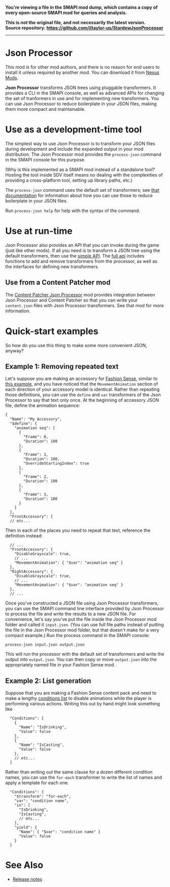 **You're viewing a file in the SMAPI mod dump, which contains a copy of every open-source SMAPI mod
for queries and analysis.**

**This is _not_ the original file, and not necessarily the latest version.**  
**Source repository: https://github.com/jltaylor-us/StardewJsonProcessor**

----

# Json Processor

This mod is for other mod authors, and there is no reason for end users to install it unless
required by another mod.  You can download it from [Nexus Mods](https://www.nexusmods.com/stardewvalley/mods/13183).

**Json Processor** transforms JSON trees using pluggable transformers.  It provides a CLI in the
SMAPI console, as well as advanced APIs for changing the set of tranformers in use and for implementing
new transformers.  You can use Json Processor to reduce boilerplate in your JSON files, making them
more compact and maintainable.

# Use as a development-time tool

The simplest way to use Json Processor is to transform your JSON files during development and
include the expanded output in your mod distribution.  The Json Processor mod provides the
`process-json` command in the SMAPI console for this purpose.

(Why is this implemented as a SMAPI mod instead of a standalone tool?  Hosting the tool inside SDV
itself means no dealing with the complexities of providing a cross-platform tool, setting up library
paths, etc.)

The `process-json` command uses the default set of transformers; see [that
documentation](default-transformers.md) for information about how you can use those to reduce
boilerplate in your JSON files.

Run `process-json help` for help with the syntax of the command.

# Use at run-time

Json Processor also provides an API that you can invoke during the game (just like other mods).  If
all you need is to transform a JSON tree using the default transformers, then use the [simple
API](../IJsonProcessorSimpleAPI.cs).  The [full api](../IJsonProcessorAPI.cs) includes functions to add
and remove transformers from the processor, as well as the interfaces for defining new transformers.

## Use from a Content Patcher mod

The [Content Patcher Json Processor](../../ContentPatcherJsonProcessor/) mod provides integration
between Json Processor and Content Patcher so that you can write your `content.json` files with Json
Processor transformers.  See that mod for more information.

# Quick-start examples

So how do you use this thing to make some more convenient JSON, anyway?

## Example 1:  Removing repeated text

Let's suppose you are making an accessory for [Fashion
Sense](https://github.com/Floogen/FashionSense), similar to [this
example](https://github.com/Floogen/FashionSense/wiki/Accessory-Model-Properties#all-four-accessory-models-example),
and you have noticed that the `MovementAnimation` section of each direction of your accessory model
is identical.  Rather than repeating those definitions, you can use the `define` and `var`
transformers of the Json Processor to say that text only once.  At the beginning of accessory JSON
file, define the animation sequence:

```jsonc
{
  "Name": "My Accessory",
  "$define": {
    "animation seq": [
      {
        "Frame": 0,
        "Duration": 100
      },
      {
        "Frame": 1,
        "Duration": 100,
        "OverrideStartingIndex": true
      },
      {
        "Frame": 2,
        "Duration": 100
      },
      {
        "Frame": 3,
        "Duration": 100
      }
    ]
  },
  "FrontAccessory": {
  // etc...
```

Then in each of the places you need to repeat that text, reference the definition instead:

```jsonc
  // ...
  "FrontAccessory": {
    "DisableGrayscale": true,
    // ...
    "MovementAnimation": { "$var": "animation seq" }
  },
  "RightAccessory": {
    "DisableGrayscale": true,
    // ...
    "MovementAnimation": { "$var": "animation seq" }
  },
  // ...
```

Once you've constructed a JSON file using Json Processor transformers, you can use the SMAPI command
line interface provided by Json Processor to process the file and write the results to a new JSON
file.  For convenience, let's say you've put the file inside the Json Processor mod folder and
called it `input.json`.  (You can use full file paths instead of putting the file in the Json
Processor mod folder, but that doesn't make for a very compact example.)  Run the process command in
the SMAPI console:

```
process-json input.json output.json
```

This will run the processor with the default set of transformers and write the output into
`output.json`.  You can then copy or move `output.json` into the appropriately named file in your
Fashion Sense mod.

## Example 2: List generation

Suppose that you are making a Fashion Sense content pack and need to make a lengthy
[conditions list](https://github.com/Floogen/FashionSense/wiki/Conditions-Properties) to disable
animations while the player is performing various actions.  Writing this out by hand might look
something like

```jsonc
  "Conditions": [
    {
      "Name": "IsDrinking",
      "Value": false
    },
    {
      "Name": "IsCasting",
      "Value": false
    },
    // etc...
  ]
```

Rather than writing out the same clause for a dozen different condition names, you can use the
`for-each` transformer to write the list of names and apply a template for each one.

```jsonc
  "Conditions": {
    "$transform": "for-each",
    "var": "condition name",
    "in": [
      "IsDrinking",
      "IsCasting",
      // etc...
    ],
    "yield": {
      "Name": { "$var": "condition name" }
      "Value": false
    }
  }
```

# See Also

* [Release notes](release-notes.md)

